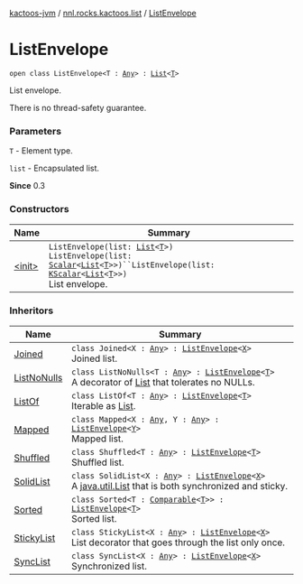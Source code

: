 [kactoos-jvm](../../index.md) / [nnl.rocks.kactoos.list](../index.md) / [ListEnvelope](./index.md)

# ListEnvelope

`open class ListEnvelope<T : `[`Any`](https://kotlinlang.org/api/latest/jvm/stdlib/kotlin/-any/index.html)`> : `[`List`](https://kotlinlang.org/api/latest/jvm/stdlib/kotlin.collections/-list/index.html)`<`[`T`](index.md#T)`>`

List envelope.

There is no thread-safety guarantee.

### Parameters

`T` - Element type.

`list` - Encapsulated list.

**Since**
0.3

### Constructors

| Name | Summary |
|---|---|
| [&lt;init&gt;](-init-.md) | `ListEnvelope(list: `[`List`](https://kotlinlang.org/api/latest/jvm/stdlib/kotlin.collections/-list/index.html)`<`[`T`](index.md#T)`>)`<br>`ListEnvelope(list: `[`Scalar`](../../nnl.rocks.kactoos/-scalar/index.md)`<`[`List`](https://kotlinlang.org/api/latest/jvm/stdlib/kotlin.collections/-list/index.html)`<`[`T`](index.md#T)`>>)``ListEnvelope(list: `[`KScalar`](../../nnl.rocks.kactoos/-k-scalar.md)`<`[`List`](https://kotlinlang.org/api/latest/jvm/stdlib/kotlin.collections/-list/index.html)`<`[`T`](index.md#T)`>>)`<br>List envelope. |

### Inheritors

| Name | Summary |
|---|---|
| [Joined](../-joined/index.md) | `class Joined<X : `[`Any`](https://kotlinlang.org/api/latest/jvm/stdlib/kotlin/-any/index.html)`> : `[`ListEnvelope`](./index.md)`<`[`X`](../-joined/index.md#X)`>`<br>Joined list. |
| [ListNoNulls](../-list-no-nulls/index.md) | `class ListNoNulls<T : `[`Any`](https://kotlinlang.org/api/latest/jvm/stdlib/kotlin/-any/index.html)`> : `[`ListEnvelope`](./index.md)`<`[`T`](../-list-no-nulls/index.md#T)`>`<br>A decorator of [List](https://kotlinlang.org/api/latest/jvm/stdlib/kotlin.collections/-list/index.html) that tolerates no NULLs. |
| [ListOf](../-list-of/index.md) | `class ListOf<T : `[`Any`](https://kotlinlang.org/api/latest/jvm/stdlib/kotlin/-any/index.html)`> : `[`ListEnvelope`](./index.md)`<`[`T`](../-list-of/index.md#T)`>`<br>Iterable as [List](https://kotlinlang.org/api/latest/jvm/stdlib/kotlin.collections/-list/index.html). |
| [Mapped](../-mapped/index.md) | `class Mapped<X : `[`Any`](https://kotlinlang.org/api/latest/jvm/stdlib/kotlin/-any/index.html)`, Y : `[`Any`](https://kotlinlang.org/api/latest/jvm/stdlib/kotlin/-any/index.html)`> : `[`ListEnvelope`](./index.md)`<`[`Y`](../-mapped/index.md#Y)`>`<br>Mapped list. |
| [Shuffled](../-shuffled/index.md) | `class Shuffled<T : `[`Any`](https://kotlinlang.org/api/latest/jvm/stdlib/kotlin/-any/index.html)`> : `[`ListEnvelope`](./index.md)`<`[`T`](../-shuffled/index.md#T)`>`<br>Shuffled list. |
| [SolidList](../-solid-list/index.md) | `class SolidList<X : `[`Any`](https://kotlinlang.org/api/latest/jvm/stdlib/kotlin/-any/index.html)`> : `[`ListEnvelope`](./index.md)`<`[`X`](../-solid-list/index.md#X)`>`<br>A [java.util.List](http://docs.oracle.com/javase/8/docs/api/java/util/List.html) that is both synchronized and sticky. |
| [Sorted](../-sorted/index.md) | `class Sorted<T : `[`Comparable`](https://kotlinlang.org/api/latest/jvm/stdlib/kotlin/-comparable/index.html)`<`[`T`](../-sorted/index.md#T)`>> : `[`ListEnvelope`](./index.md)`<`[`T`](../-sorted/index.md#T)`>`<br>Sorted list. |
| [StickyList](../-sticky-list/index.md) | `class StickyList<X : `[`Any`](https://kotlinlang.org/api/latest/jvm/stdlib/kotlin/-any/index.html)`> : `[`ListEnvelope`](./index.md)`<`[`X`](../-sticky-list/index.md#X)`>`<br>List decorator that goes through the list only once. |
| [SyncList](../-sync-list/index.md) | `class SyncList<X : `[`Any`](https://kotlinlang.org/api/latest/jvm/stdlib/kotlin/-any/index.html)`> : `[`ListEnvelope`](./index.md)`<`[`X`](../-sync-list/index.md#X)`>`<br>Synchronized list. |
